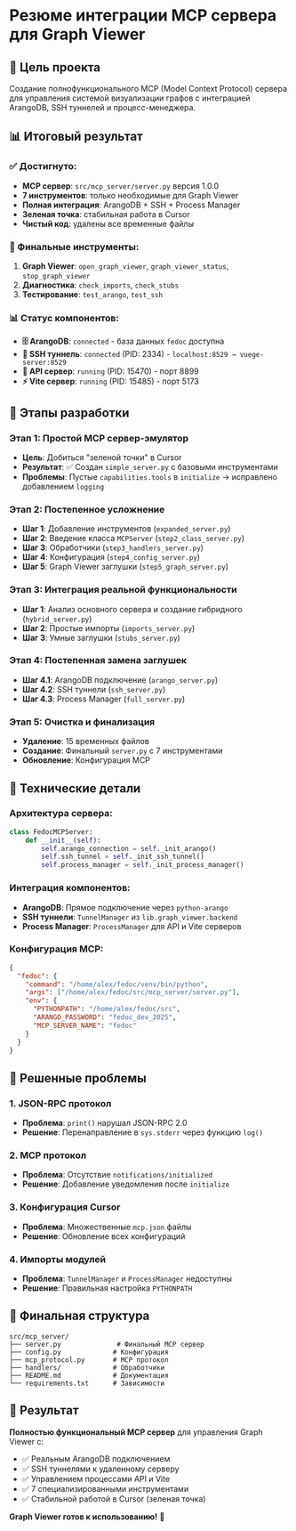 # Резюме интеграции MCP сервера для Graph Viewer

## 🎯 Цель проекта
Создание полнофункционального MCP (Model Context Protocol) сервера для управления системой визуализации графов с интеграцией ArangoDB, SSH туннелей и процесс-менеджера.

## 📊 Итоговый результат

### ✅ Достигнуто:
- **MCP сервер**: `src/mcp_server/server.py` версия 1.0.0
- **7 инструментов**: только необходимые для Graph Viewer
- **Полная интеграция**: ArangoDB + SSH + Process Manager
- **Зеленая точка**: стабильная работа в Cursor
- **Чистый код**: удалены все временные файлы

### 🔧 Финальные инструменты:
1. **Graph Viewer**: `open_graph_viewer`, `graph_viewer_status`, `stop_graph_viewer`
2. **Диагностика**: `check_imports`, `check_stubs`
3. **Тестирование**: `test_arango`, `test_ssh`

### 📊 Статус компонентов:
- **🗄️ ArangoDB**: `connected` - база данных `fedoc` доступна
- **🔌 SSH туннель**: `connected` (PID: 2334) - `localhost:8529 → vuege-server:8529`
- **🚀 API сервер**: `running` (PID: 15470) - порт 8899
- **⚡ Vite сервер**: `running` (PID: 15485) - порт 5173

## 🚀 Этапы разработки

### Этап 1: Простой MCP сервер-эмулятор
- **Цель**: Добиться "зеленой точки" в Cursor
- **Результат**: ✅ Создан `simple_server.py` с базовыми инструментами
- **Проблемы**: Пустые `capabilities.tools` в `initialize` → исправлено добавлением `logging`

### Этап 2: Постепенное усложнение
- **Шаг 1**: Добавление инструментов (`expanded_server.py`)
- **Шаг 2**: Введение класса `MCPServer` (`step2_class_server.py`)
- **Шаг 3**: Обработчики (`step3_handlers_server.py`)
- **Шаг 4**: Конфигурация (`step4_config_server.py`)
- **Шаг 5**: Graph Viewer заглушки (`step5_graph_server.py`)

### Этап 3: Интеграция реальной функциональности
- **Шаг 1**: Анализ основного сервера и создание гибридного (`hybrid_server.py`)
- **Шаг 2**: Простые импорты (`imports_server.py`)
- **Шаг 3**: Умные заглушки (`stubs_server.py`)

### Этап 4: Постепенная замена заглушек
- **Шаг 4.1**: ArangoDB подключение (`arango_server.py`)
- **Шаг 4.2**: SSH туннели (`ssh_server.py`)
- **Шаг 4.3**: Process Manager (`full_server.py`)

### Этап 5: Очистка и финализация
- **Удаление**: 15 временных файлов
- **Создание**: Финальный `server.py` с 7 инструментами
- **Обновление**: Конфигурация MCP

## 🔧 Технические детали

### Архитектура сервера:
```python
class FedocMCPServer:
    def __init__(self):
        self.arango_connection = self._init_arango()
        self.ssh_tunnel = self._init_ssh_tunnel()
        self.process_manager = self._init_process_manager()
```

### Интеграция компонентов:
- **ArangoDB**: Прямое подключение через `python-arango`
- **SSH туннели**: `TunnelManager` из `lib.graph_viewer.backend`
- **Process Manager**: `ProcessManager` для API и Vite серверов

### Конфигурация MCP:
```json
{
  "fedoc": {
    "command": "/home/alex/fedoc/venv/bin/python",
    "args": ["/home/alex/fedoc/src/mcp_server/server.py"],
    "env": {
      "PYTHONPATH": "/home/alex/fedoc/src",
      "ARANGO_PASSWORD": "fedoc_dev_2025",
      "MCP_SERVER_NAME": "fedoc"
    }
  }
}
```

## 🐛 Решенные проблемы

### 1. JSON-RPC протокол
- **Проблема**: `print()` нарушал JSON-RPC 2.0
- **Решение**: Перенаправление в `sys.stderr` через функцию `log()`

### 2. MCP протокол
- **Проблема**: Отсутствие `notifications/initialized`
- **Решение**: Добавление уведомления после `initialize`

### 3. Конфигурация Cursor
- **Проблема**: Множественные `mcp.json` файлы
- **Решение**: Обновление всех конфигураций

### 4. Импорты модулей
- **Проблема**: `TunnelManager` и `ProcessManager` недоступны
- **Решение**: Правильная настройка `PYTHONPATH`

## 📁 Финальная структура

```
src/mcp_server/
├── server.py              # Финальный MCP сервер
├── config.py             # Конфигурация
├── mcp_protocol.py       # MCP протокол
├── handlers/             # Обработчики
├── README.md             # Документация
└── requirements.txt      # Зависимости
```

## 🎉 Результат

**Полностью функциональный MCP сервер** для управления Graph Viewer с:
- ✅ Реальным ArangoDB подключением
- ✅ SSH туннелями к удаленному серверу
- ✅ Управлением процессами API и Vite
- ✅ 7 специализированными инструментами
- ✅ Стабильной работой в Cursor (зеленая точка)

**Graph Viewer готов к использованию!** 🚀
